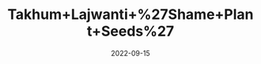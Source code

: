 ---
title: 'Takhum+Lajwanti+%27Shame+Plant+Seeds%27'
date: '2022-09-15' 
metatag: '' 
inventory: '0' 
draft: false 
# meta description 
shortDescripton: ''
description: 'Seed'
longdescription: ''
featured: True
# product Price
price: '60.0'
# Product Short Description
shortDescription: ''
productID: '94A02CE6-9E2A-ED11-9968-005056B3A416'
type: 'products'
category: 'Seed' 
thumnailproduct: 'https://aminsaddiquidawakhana.eralive.net/images/products/94A02CE6-9E2A-ED11-9968-005056B3A4161.png' 
images:
  - image: 'images/products/94A02CE6-9E2A-ED11-9968-005056B3A4161.png'  
Variants:
---